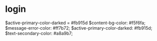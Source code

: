 # login

$active-primary-color-darked =  #fb915d
$content-bg-color: #f5f6fa;
$message-error-color: #ff7b72;
$active-primary-color-darked: #fb915d;
$text-secondary-color: #a8a9b7;
